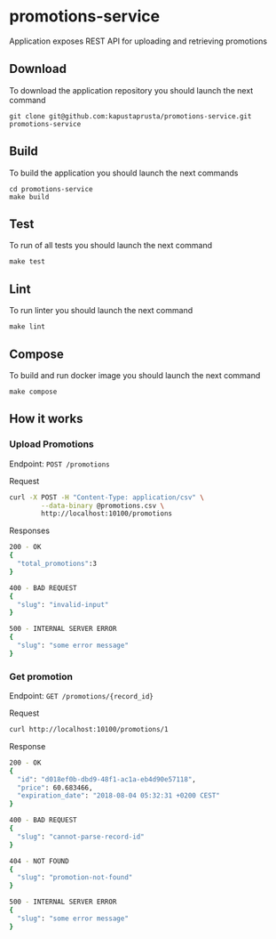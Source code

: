 # promotions-service
Application exposes REST API for uploading and retrieving promotions

## Download
To download the application repository you should launch the next command
```
git clone git@github.com:kapustaprusta/promotions-service.git promotions-service
```

## Build
To build the application you should launch the next commands
```
cd promotions-service
make build
```

## Test
To run of all tests you should launch the next command
```
make test
```

## Lint
To run linter you should launch the next command
```
make lint
````

## Compose
To build and run docker image you should launch the next command
```
make compose
````

## How it works

### Upload Promotions

Endpoint: `POST /promotions`

Request
```sh
curl -X POST -H "Content-Type: application/csv" \
        --data-binary @promotions.csv \
        http://localhost:10100/promotions
```

Responses
```sh
200 - OK
{
  "total_promotions":3
}

400 - BAD REQUEST
{
  "slug": "invalid-input"
}

500 - INTERNAL SERVER ERROR
{
  "slug": "some error message"
}
```

### Get promotion

Endpoint: `GET /promotions/{record_id}`

Request
```sh
curl http://localhost:10100/promotions/1
```

Response
```sh
200 - OK
{
  "id": "d018ef0b-dbd9-48f1-ac1a-eb4d90e57118",
  "price": 60.683466,
  "expiration_date": "2018-08-04 05:32:31 +0200 CEST"
}

400 - BAD REQUEST
{
  "slug": "cannot-parse-record-id"
}

404 - NOT FOUND
{
  "slug": "promotion-not-found"
}

500 - INTERNAL SERVER ERROR
{
  "slug": "some error message"
}
```
